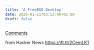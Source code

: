 ```yaml
---
title: 'A FreeBSD Desktop'
date: 2020-01-21T05:53:00+01:00
draft: false
---
```


[Comments](https://news.ycombinator.com/item?id=22104235)  
  
from Hacker News https://ift.tt/2CemLK1